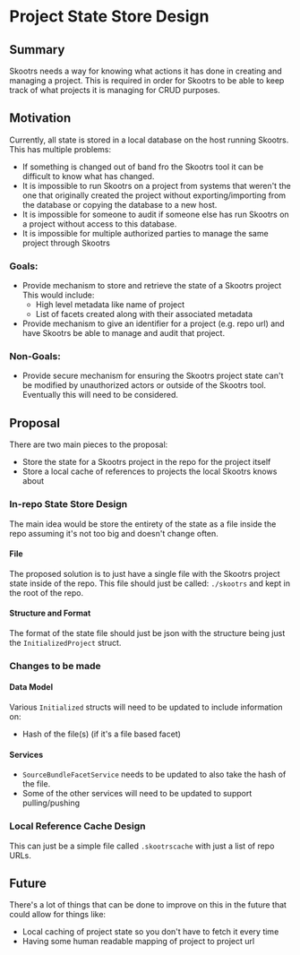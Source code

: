 # Project State Store Design

## Summary

Skootrs needs a way for knowing what actions it has done in creating and managing a project. This is required in order for Skootrs to be able to keep track of what projects it is managing for CRUD purposes.

## Motivation

Currently, all state is stored in a local database on the host running Skootrs. This has multiple problems:
- If something is changed out of band fro the Skootrs tool it can be difficult to know what has changed.
- It is impossible to run Skootrs on a project from systems that weren't the one that originally created the project without exporting/importing from the database or copying the database to a new host.
- It is impossible for someone to audit if someone else has run Skootrs on a project without access to this database.
- It is impossible for multiple authorized parties to manage the same project through Skootrs

### Goals:
- Provide mechanism to store and retrieve the state of a Skootrs project This would include:
    - High level metadata like name of project
    - List of facets created along with their associated metadata
- Provide mechanism to give an identifier for a project (e.g. repo url) and have Skootrs be able to manage and audit that project.

### Non-Goals:
- Provide secure mechanism for ensuring the Skootrs project state can't be modified by unauthorized actors or outside of the Skootrs tool. Eventually this will need to be considered.

## Proposal

There are two main pieces to the proposal:
- Store the state for a Skootrs project in the repo for the project itself
- Store a local cache of references to projects the local Skootrs knows about

### In-repo State Store Design

The main idea would be store the entirety of the state as a file inside the repo assuming it's not too big and doesn't change often.

#### File

The proposed solution is to just have a single file with the Skootrs project state inside of the repo. This file should just be called: `./skootrs` and kept in the root of the repo.

#### Structure and Format

The format of the state file should just be json with the structure being just the `InitializedProject` struct.

### Changes to be made

#### Data Model

Various `Initialized` structs will need to be updated to include information on:
- Hash of the file(s) (if it's a file based facet)

#### Services
- `SourceBundleFacetService` needs to be updated to also take the hash of the file.
- Some of the other services will need to be updated to support pulling/pushing 


### Local Reference Cache Design

This can just be a simple file called `.skootrscache` with just a list of repo URLs.

## Future

There's a lot of things that can be done to improve on this in the future that could allow for things like:
- Local caching of project state so you don't have to fetch it every time
- Having some human readable mapping of project to project url
